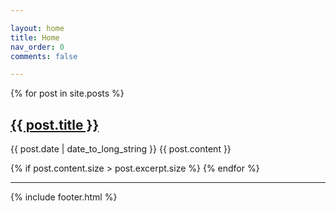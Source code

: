 ```yaml
---

layout: home
title: Home
nav_order: 0
comments: false

---
```


{% for post in site.posts %}
  <article>
    <h2>
      <a href="{{ post.url }}">
        {{ post.title }}
      </a>
    </h2>
    <time datetime="{{ post.date | date: "%Y-%m-%d" }}">{{ post.date | date_to_long_string }}</time>
    {{ post.content }}
  </article>
  
{% if post.content.size > post.excerpt.size %}
{% endfor %}


---

{% include footer.html %}
